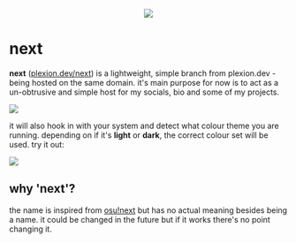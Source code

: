 <p align="center">
  <img src="https://plexion.dev/next/img/standalone.png">
</p>

# next

**next** ([plexion.dev/next](https://plexion.dev/next)) is a lightweight, simple branch from plexion.dev - being hosted on the same domain. it's main purpose for now is to act as a un-obtrusive and simple host for my socials, bio and some of my projects.

<img src="https://plexion.s-ul.eu/R72WrG5j">

it will also hook in with your system and detect what colour theme you are running. depending on if it's **light** or **dark**, the correct colour set will be used. try it out:

<img src="https://i.imgur.com/XfHRQ92.png">

## why 'next'?

the name is inspired from [osu!next](https://osunext.tumblr.com/) but has no actual meaning besides being a name. it could be changed in the future but if it works there's no point changing it.
